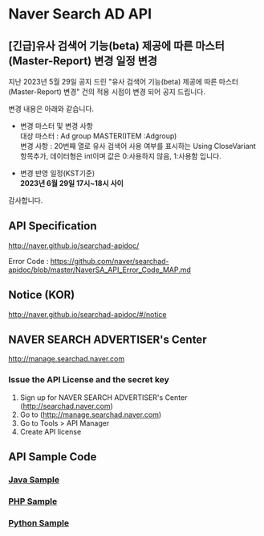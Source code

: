 # Naver Search AD API


## [긴급]유사 검색어 기능(beta) 제공에 따른 마스터(Master-Report) 변경 일정 변경 ##

지난 2023년 5월 29일 공지 드린 "유사 검색어 기능(beta) 제공에 따른 마스터(Master-Report) 변경" 
건의 적용 시점이 변경 되어 공지 드립니다. 

변경 내용은 아래와 같습니다. 
* 변경 마스터  및 변경 사항<br>
대상 마스터 : Ad group MASTER(ITEM :Adgroup)<br>
변경 사항 : 20번째 열로 유사 검색어 사용 여부를 표시하는 Using CloseVariant 항목추가, 데이터형은 int이며 값은 0:사용하지 않음, 1:사용함 입니다.
 
* 변경 반영 일정(KST기준)<br>
**2023년 6월 29일 17시~18시 사이**

감사합니다.
 
## API Specification
http://naver.github.io/searchad-apidoc/

Error Code : https://github.com/naver/searchad-apidoc/blob/master/NaverSA_API_Error_Code_MAP.md

## Notice (KOR)
http://naver.github.io/searchad-apidoc/#/notice

## NAVER SEARCH ADVERTISER's Center
http://manage.searchad.naver.com

### Issue the API License and the secret key

1. Sign up for NAVER SEARCH ADVERTISER's Center (http://searchad.naver.com)
2. Go to (http://manage.searchad.naver.com)
3. Go to Tools > API Manager
4. Create API license


## API Sample Code

### [Java Sample](java-sample)
### [PHP Sample](php-sample)
### [Python Sample](python-sample)
